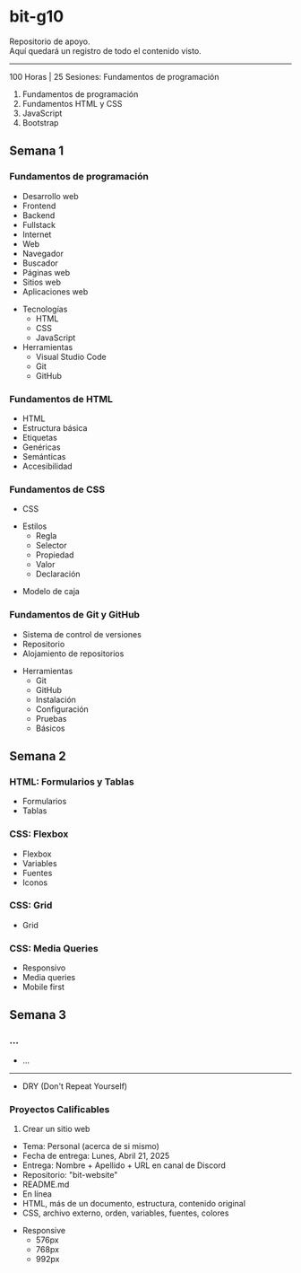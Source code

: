# bit-g10
Repositorio de apoyo.  
Aquí quedará un registro de todo el contenido visto.

---

100 Horas | 25 Sesiones: Fundamentos de programación

1. Fundamentos de programación
2. Fundamentos HTML y CSS
3. JavaScript
4. Bootstrap
## Semana 1
### Fundamentos de programación
- Desarrollo web
- Frontend
- Backend
- Fullstack
- Internet
- Web
- Navegador
- Buscador
- Páginas web
- Sitios web
- Aplicaciones web
* Tecnologías
  - HTML
  - CSS
  - JavaScript
* Herramientas
  - Visual Studio Code
  - Git
  - GitHub
### Fundamentos de HTML
- HTML
- Estructura básica
- Etiquetas
- Genéricas
- Semánticas
- Accesibilidad
### Fundamentos de CSS
- CSS
* Estilos
  - Regla
  - Selector
  - Propiedad
  - Valor
  - Declaración
- Modelo de caja
### Fundamentos de Git y GitHub
- Sistema de control de versiones
- Repositorio
- Alojamiento de repositorios
* Herramientas
  - Git
  - GitHub
  - Instalación
  - Configuración
  - Pruebas
  - Básicos
## Semana 2
### HTML: Formularios y Tablas
- Formularios
- Tablas
### CSS: Flexbox
- Flexbox
- Variables
- Fuentes
- Iconos
### CSS: Grid
- Grid
### CSS: Media Queries
- Responsivo
- Media queries
- Mobile first
## Semana 3
### ...
- ...

---

- DRY (Don't Repeat Yourself)

### Proyectos Calificables
1. Crear un sitio web
  - Tema: Personal (acerca de si mismo)
  - Fecha de entrega: Lunes, Abril 21, 2025
  - Entrega: Nombre + Apellido + URL en canal de Discord
  - Repositorio: "bit-website"
  - README.md
  - En línea
  - HTML, más de un documento, estructura, contenido original
  - CSS, archivo externo, orden, variables, fuentes, colores
  * Responsive
    - 576px
    - 768px
    - 992px
